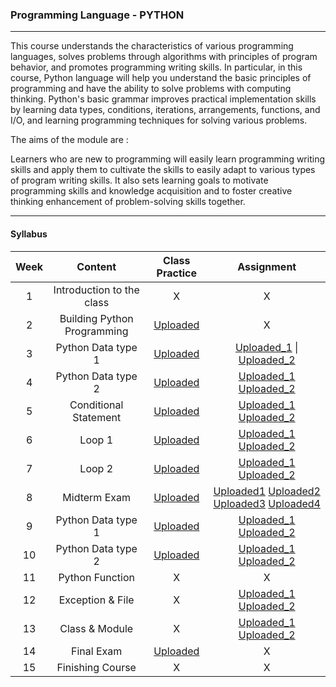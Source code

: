 ### Programming Language - PYTHON


***********************************


This course understands the characteristics of various programming languages, solves problems through algorithms with principles of program behavior, and promotes programming writing skills. In particular, in this course, Python language will help you understand the basic principles of programming and have the ability to solve problems with computing thinking. Python's basic grammar improves practical implementation skills by learning data types, conditions, iterations, arrangements, functions, and I/O, and learning programming techniques for solving various problems. 




The aims of the module are :

Learners who are new to programming will easily learn programming writing skills and apply them to cultivate the skills to easily adapt to various types of program writing skills. It also sets learning goals to motivate programming skills and knowledge acquisition and to foster creative thinking enhancement of problem-solving skills together.


***********************************


#### Syllabus

|Week|Content|Class Practice|Assignment|
|:---:|:---:|:---:|:---:|
| 1 | Introduction to the class | X | X |
| 2 | Building Python Programming | [Uploaded](https://github.com/saeyeonn/Programming-Language/blob/main/Week02/In%20class.py) | X |
| 3 | Python Data type 1 | [Uploaded](https://github.com/saeyeonn/Programming-Language/blob/main/Week03/In%20class.py) | [Uploaded_1](https://github.com/saeyeonn/Programming-Language/blob/main/Week03/Assignment1.py) \| [Uploaded_2](https://github.com/saeyeonnProgramming-Language/blob/main/Week03/Assignment2.py) |
| 4 | Python Data type 2 | [Uploaded](https://github.com/saeyeonn/Programming-Language/blob/main/Week04/In%20class.py) | [Uploaded_1](https://github.com/saeyeonn/Programming-Language/blob/main/Week04/Assignment%201.py) [Uploaded_2](https://github.com/saeyeonn/Programming-Language/blob/main/Week04/Assignment%202.py) |
| 5 | Conditional Statement | [Uploaded](https://github.com/saeyeonn/Programming-Language/blob/main/Week05/In%20class.py) | [Uploaded_1](https://github.com/saeyeonn/Programming-Language/blob/main/Week05/Assignment%201.py) [Uploaded_2](https://github.com/saeyeonn/Programming-Language/blob/main/Week05/Assignment%202.py) |
| 6 | Loop 1 | [Uploaded](https://github.com/saeyeonn/Programming-Language/blob/main/Week06/In%20class.py) | [Uploaded_1](https://github.com/saeyeonn/Programming-Language/blob/main/Week06/Assignment%201.py) [Uploaded_2](https://github.com/saeyeonn/Programming-Language/blob/main/Week06/Assignment%202.py) |
| 7 | Loop 2 | [Uploaded](https://github.com/saeyeonn/Programming-Language/blob/main/Week07/In%20class.py) | [Uploaded_1](https://github.com/saeyeonn/Programming-Language/blob/main/Week07/Assignment%201.py) [Uploaded_2](https://github.com/saeyeonn/Programming-Language/blob/main/Week07/Assignment%202.py) |
| 8 | Midterm Exam | [Uploaded](https://github.com/saeyeonn/Programming-Language/blob/main/Week08/Midterm%20Exam.py) | [Uploaded1](https://github.com/saeyeonn/Programming-Language/blob/main/Week08/test1.py) [Uploaded2](https://github.com/saeyeonn/Programming-Language/blob/main/Week08/test2.py) [Uploaded3](https://github.com/saeyeonn/Programming-Language/blob/main/Week08/test3.py) [Uploaded4](https://github.com/saeyeonn/Programming-Language/blob/main/Week08/test4.py)|
| 9 | Python Data type 1 | [Uploaded](https://github.com/saeyeonn/Programming-Language/blob/main/Week09/In%20class.py) | [Uploaded_1](https://github.com/saeyeonn/Programming-Language/blob/main/Week09/Assignment%201.py) [Uploaded_2](https://github.com/saeyeonn/Programming-Language/blob/main/Week09/Assignment%202.py) |
| 10 | Python Data type 2 | [Uploaded](https://github.com/saeyeonn/Programming-Language/blob/main/Week10/In%20class.py) | [Uploaded_1](https://github.com/saeyeonn/Programming-Language/blob/main/Week10/Assignment%201.py) [Uploaded_2](https://github.com/saeyeonn/Programming-Language/blob/main/Week10/Assignment%202.py) |
| 11 | Python Function | X | X |
| 12 | Exception & File | X | [Uploaded_1](https://github.com/saeyeonn/Programming-Language/blob/main/Week12/Assignment%201.py) [Uploaded_2](https://github.com/saeyeonn/Programming-Language/blob/main/Week12/Assignment%202.py) |
| 13 | Class & Module | X | [Uploaded_1](https://github.com/saeyeonn/Programming-Language/blob/main/Week13/Assignment%201.py) [Uploaded_2](https://github.com/saeyeonn/Programming-Language/blob/main/Week13/Assignment%202.py) |
| 14 | Final Exam | [Uploaded](https://github.com/saeyeonn/Programming-Language/blob/main/Week14/Final%20Exam.py) | X |
| 15 | Finishing Course | X | X |
